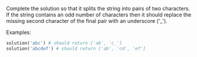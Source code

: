 Complete the solution so that it splits the string into pairs of two characters. If the string contains an odd number 
of characters then it should replace the missing second character of the final pair with an underscore ('_').

Examples:

```python
solution('abc') # should return ['ab', 'c_']
solution('abcdef') # should return ['ab', 'cd', 'ef']
```